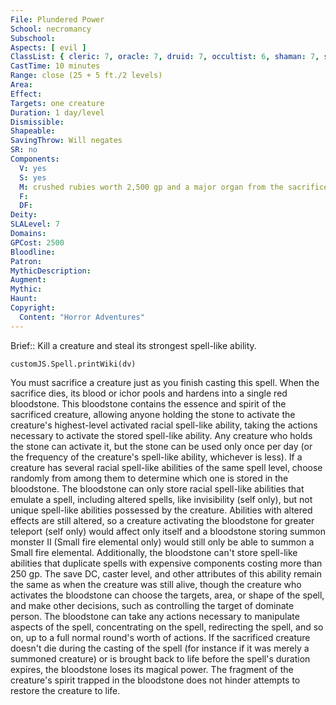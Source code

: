```yaml
---
File: Plundered Power
School: necromancy
Subschool: 
Aspects: [ evil ]
ClassList: { cleric: 7, oracle: 7, druid: 7, occultist: 6, shaman: 7, sorcerer: 7, wizard: 7, summoner: 6, unchained summoner: 6, witch: 7 }
CastTime: 10 minutes
Range: close (25 + 5 ft./2 levels)
Area: 
Effect: 
Targets: one creature
Duration: 1 day/level
Dismissible: 
Shapeable: 
SavingThrow: Will negates
SR: no
Components:
  V: yes
  S: yes
  M: crushed rubies worth 2,500 gp and a major organ from the sacrificed target, see text
  F: 
  DF: 
Deity: 
SLALevel: 7
Domains: 
GPCost: 2500
Bloodline: 
Patron: 
MythicDescription: 
Augment: 
Mythic: 
Haunt: 
Copyright:
  Content: "Horror Adventures"
---
```

Brief:: Kill a creature and steal its strongest spell-like ability.

```dataviewjs
customJS.Spell.printWiki(dv)
```

You must sacrifice a creature just as you finish casting this spell. When the sacrifice dies, its blood or ichor pools and hardens into a single red bloodstone. This bloodstone contains the essence and spirit of the sacrificed creature, allowing anyone holding the stone to activate the creature's highest-level activated racial spell-like ability, taking the actions necessary to activate the stored spell-like ability. Any creature who holds the stone can activate it, but the stone can be used only once per day (or the frequency of the creature's spell-like ability, whichever is less). If a creature has several racial spell-like abilities of the same spell level, choose randomly from among them to determine which one is stored in the bloodstone. The bloodstone can only store racial spell-like abilities that emulate a spell, including altered spells, like invisibility (self only), but not unique spell-like abilities possessed by the creature. Abilities with altered effects are still altered, so a creature activating the bloodstone for greater teleport (self only) would affect only itself and a bloodstone storing summon monster II (Small fire elemental only) would still only be able to summon a Small fire elemental. Additionally, the bloodstone can't store spell-like abilities that duplicate spells with expensive components costing more than 250 gp.  The save DC, caster level, and other attributes of this ability remain the same as when the creature was still alive, though the creature who activates the bloodstone can choose the targets, area, or shape of the spell, and make other decisions, such as  controlling the target of dominate person. The bloodstone can take any actions necessary to manipulate aspects of the spell, concentrating on the spell, redirecting the spell, and so on, up to a full normal round's worth of actions.  If the sacrificed creature doesn't die during the casting of the spell (for instance if it was merely a summoned creature) or is brought back to life before the spell's duration expires, the bloodstone loses its magical power. The fragment of the creature's spirit trapped in the bloodstone does not hinder attempts to restore the creature to life.
